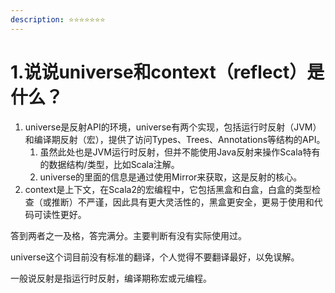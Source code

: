 ```yaml
---
description: ⭐️⭐️⭐️⭐️⭐️⭐️⭐️
---
```


# 1.说说universe和context（reflect）是什么？

1. universe是反射API的环境，universe有两个实现，包括运行时反射（JVM）和编译期反射（宏），提供了访问Types、Trees、Annotations等结构的API。
   1. 虽然此处也是JVM运行时反射，但并不能使用Java反射来操作Scala特有的数据结构/类型，比如Scala注解。
   2. universe的里面的信息是通过使用Mirror来获取，这是反射的核心。
2.  context是上下文，在Scala2的宏编程中，它包括黑盒和白盒，白盒的类型检查（或推断）不严谨，因此具有更大灵活性的，黑盒更安全，更易于使用和代码可读性更好。



答到两者之一及格，答完满分。主要判断有没有实际使用过。



universe这个词目前没有标准的翻译，个人觉得不要翻译最好，以免误解。

一般说反射是指运行时反射，编译期称宏或元编程。
